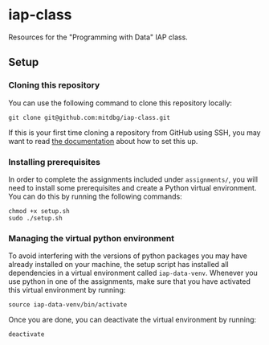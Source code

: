 # iap-class
Resources for the "Programming with Data" IAP class.

## Setup

### Cloning this repository

You can use the following command to clone this repository locally:

``` 
git clone git@github.com:mitdbg/iap-class.git
```

If this is your first time cloning a repository from GitHub using SSH, you may want to read [the documentation](https://docs.github.com/en/get-started/getting-started-with-git/about-remote-repositories#cloning-with-ssh-urls) about how to set this up.


### Installing prerequisites

In order to complete the assignments included under `assignments/`, you will need to install some prerequisites and create a Python virtual environment. You can do this by running the following commands:

``` 
chmod +x setup.sh
sudo ./setup.sh
```

### Managing the virtual python environment

To avoid interfering with the versions of python packages you may have already installed on your machine, the setup script has installed all dependencies in a virtual environment called `iap-data-venv`. Whenever you use python in one of the assignments, make sure that you have activated this virtual environment by running:

```
source iap-data-venv/bin/activate
```

Once you are done, you can deactivate the virtual environment by running:

```
deactivate
```



